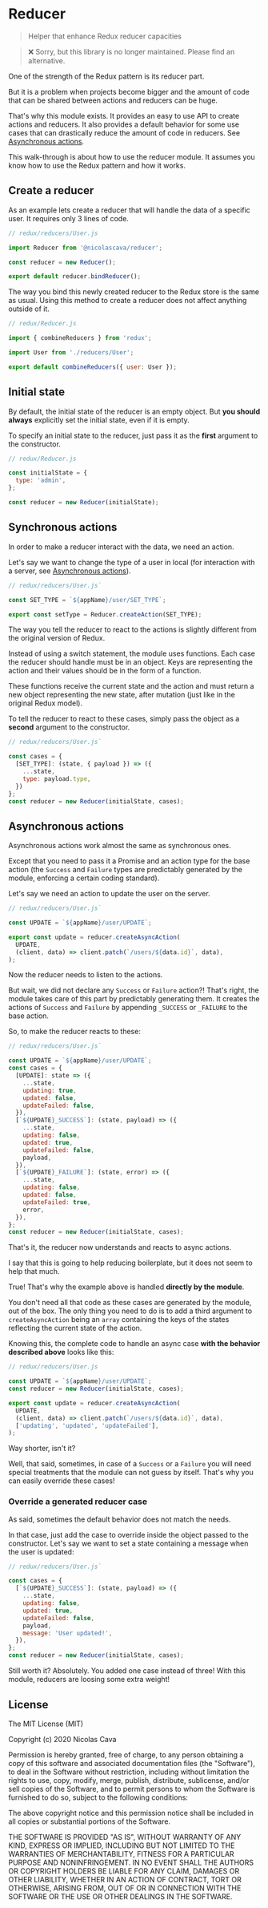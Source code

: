 # Reducer

> Helper that enhance Redux reducer capacities

> ❌ Sorry, but this library is no longer maintained. Please find an alternative.

One of the strength of the Redux pattern is its reducer part.

But it is a problem when projects become bigger and the amount of code that can be shared between actions and reducers can be huge.

That's why this module exists. It provides an easy to use API to create actions and reducers. It also provides a default behavior for some use cases that can drastically reduce the amount of code in reducers. See [Asynchronous actions](#asynchronous-actions).

This walk-through is about how to use the reducer module. It assumes you know how to use the Redux pattern and how it works.

## Create a reducer

As an example lets create a reducer that will handle the data of a specific user. It requires only 3 lines of code.

```javascript
// redux/reducers/User.js

import Reducer from '@nicolascava/reducer';

const reducer = new Reducer();

export default reducer.bindReducer();
```

The way you bind this newly created reducer to the Redux store is the same as usual. Using this method to create a reducer does not affect anything outside of it.

```javascript
// redux/Reducer.js

import { combineReducers } from 'redux';

import User from './reducers/User';

export default combineReducers({ user: User });
```

## Initial state

By default, the initial state of the reducer is an empty object. But **you should always** explicitly set the initial state, even if it is empty.

To specify an initial state to the reducer, just pass it as the **first** argument to the constructor.

```javascript
// redux/Reducer.js

const initialState = {
  type: 'admin',
};

const reducer = new Reducer(initialState);
```

## Synchronous actions

In order to make a reducer interact with the data, we need an action.

Let's say we want to change the type of a user in local (for interaction with a server, see [Asynchronous actions](#asynchronous-actions)).

```javascript
// redux/reducers/User.js`

const SET_TYPE = `${appName}/user/SET_TYPE`;

export const setType = Reducer.createAction(SET_TYPE);
```

The way you tell the reducer to react to the actions is slightly different from the original version of Redux. 

Instead of using a switch statement, the module uses functions. Each case the reducer should handle must be in an object. Keys are representing the action and their values should be in the form of a function. 

These functions receive the current state and the action and must return a new object representing the new state, after mutation (just like in the original Redux model).

To tell the reducer to react to these cases, simply pass the object as a **second** argument to the constructor.

```javascript
// redux/reducers/User.js`

const cases = {
  [SET_TYPE]: (state, { payload }) => ({
    ...state,
    type: payload.type,
  })
};
const reducer = new Reducer(initialState, cases);
```

## Asynchronous actions

Asynchronous actions work almost the same as synchronous ones. 

Except that you need to pass it a Promise and an action type for the base action (the `Success` and `Failure` types are predictably generated by the module, enforcing a certain coding standard).

Let's say we need an action to update the user on the server.

```javascript
// redux/reducers/User.js`

const UPDATE = `${appName}/user/UPDATE`;

export const update = reducer.createAsyncAction(
  UPDATE,
  (client, data) => client.patch(`/users/${data.id}`, data),
);
```

Now the reducer needs to listen to the actions.

But wait, we did not declare any `Success` or `Failure` action?! That's right, the module takes care of this part by predictably generating them. It creates the actions of `Success` and `Failure` by appending `_SUCCESS` or `_FAILURE` to the base action. 

So, to make the reducer reacts to these: 

```javascript
// redux/reducers/User.js`

const UPDATE = `${appName}/user/UPDATE`;
const cases = {
  [UPDATE]: state => ({
    ...state,
    updating: true,
    updated: false,
    updateFailed: false,
  }),
  [`${UPDATE}_SUCCESS`]: (state, payload) => ({
    ...state,
    updating: false,
    updated: true,
    updateFailed: false,
    payload,
  }),
  [`${UPDATE}_FAILURE`]: (state, error) => ({
    ...state,
    updating: false,
    updated: false,
    updateFailed: true,
    error,
  }),
};
const reducer = new Reducer(initialState, cases);
```

That's it, the reducer now understands and reacts to async actions.

I say that this is going to help reducing boilerplate, but it does not seem to help that much.

True! That's why the example above is handled **directly by the module**. 

You don't need all that code as these cases are generated by the module, out of the box. The only thing you need to do is to add a third argument to `createAsyncAction` being an `array` containing the keys of the states reflecting the current state of the action.

Knowing this, the complete code to handle an async case **with the behavior described above** looks like this:

```javascript
// redux/reducers/User.js

const UPDATE = `${appName}/user/UPDATE`;
const reducer = new Reducer(initialState, cases);

export const update = reducer.createAsyncAction(
  UPDATE,
  (client, data) => client.patch(`/users/${data.id}`, data),
  ['updating', 'updated', 'updateFailed'],
);
```

Way shorter, isn't it?

Well, that said, sometimes, in case of a `Success` or a `Failure` you will need special treatments that the module can not guess by itself. That's why you can easily override these cases!

### Override a generated reducer case

As said, sometimes the default behavior does not match the needs.

In that case, just add the case to override inside the object passed to the constructor. Let's say we want to set a state containing a message when the user is updated:

```javascript
// redux/reducers/User.js`

const cases = {
  [`${UPDATE}_SUCCESS`]: (state, payload) => ({
    ...state,
    updating: false,
    updated: true,
    updateFailed: false,
    payload,
    message: 'User updated!',
  }),
};
const reducer = new Reducer(initialState, cases);
```

Still worth it? Absolutely. You added one case instead of three! With this module, reducers are loosing some extra weight!

## License

The MIT License (MIT)

Copyright (c) 2020 Nicolas Cava

Permission is hereby granted, free of charge, to any person obtaining a copy
of this software and associated documentation files (the "Software"), to deal
in the Software without restriction, including without limitation the rights
to use, copy, modify, merge, publish, distribute, sublicense, and/or sell
copies of the Software, and to permit persons to whom the Software is
furnished to do so, subject to the following conditions:

The above copyright notice and this permission notice shall be included in all
copies or substantial portions of the Software.

THE SOFTWARE IS PROVIDED "AS IS", WITHOUT WARRANTY OF ANY KIND, EXPRESS OR
IMPLIED, INCLUDING BUT NOT LIMITED TO THE WARRANTIES OF MERCHANTABILITY,
FITNESS FOR A PARTICULAR PURPOSE AND NONINFRINGEMENT. IN NO EVENT SHALL THE
AUTHORS OR COPYRIGHT HOLDERS BE LIABLE FOR ANY CLAIM, DAMAGES OR OTHER
LIABILITY, WHETHER IN AN ACTION OF CONTRACT, TORT OR OTHERWISE, ARISING FROM,
OUT OF OR IN CONNECTION WITH THE SOFTWARE OR THE USE OR OTHER DEALINGS IN THE
SOFTWARE.

